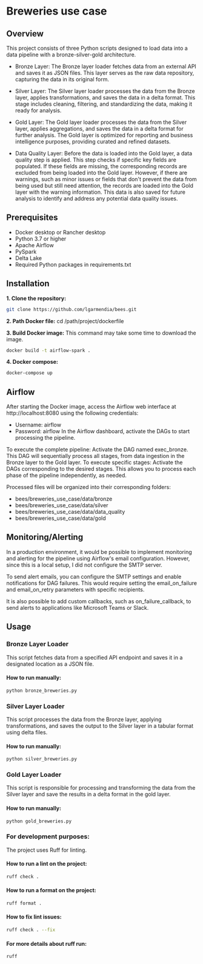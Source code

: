 # Breweries use case

## Overview
This project consists of three Python scripts designed to load data into a data pipeline with a bronze-silver-gold architecture.

- Bronze Layer: The Bronze layer loader fetches data from an external API and saves it as JSON files. This layer serves as the raw data repository, capturing the data in its original form.

- Silver Layer: The Silver layer loader processes the data from the Bronze layer, applies transformations, and saves the data in a delta format. This stage includes cleaning, filtering, and standardizing the data, making it ready for analysis.

- Gold Layer: The Gold layer loader processes the data from the Silver layer, applies aggregations, and saves the data in a delta format for further analysis. The Gold layer is optimized for reporting and business intelligence purposes, providing curated and refined datasets.

- Data Quality Layer: Before the data is loaded into the Gold layer, a data quality step is applied. This step checks if specific key fields are populated. If these fields are missing, the corresponding records are excluded from being loaded into the Gold layer. However, if there are warnings, such as minor issues or fields that don't prevent the data from being used but still need attention, the records are loaded into the Gold layer with the warning information. This data is also saved for future analysis to identify and address any potential data quality issues.

## Prerequisites
- Docker desktop or Rancher desktop
- Python 3.7 or higher
- Apache Airflow
- PySpark
- Delta Lake
- Required Python packages in requirements.txt

## Installation
**1. Clone the repository:**
```bash
git clone https://github.com/lgarmendia/bees.git
```
**2. Path Docker file:**
cd /path/project/dockerfile

**3. Build Docker image:**
This command may take some time to download the image.
```bash
docker build -t airflow-spark .
```
**4. Docker compose:**
```bash
docker-compose up
```

## Airflow
After starting the Docker image, access the Airflow web interface at http://localhost:8080 using the following credentials:

- Username: airflow
- Password: airflow
In the Airflow dashboard, activate the DAGs to start processing the pipeline.

To execute the complete pipeline: Activate the DAG named exec_bronze. This DAG will sequentially process all stages, from data ingestion in the Bronze layer to the Gold layer.
To execute specific stages: Activate the DAGs corresponding to the desired stages. This allows you to process each phase of the pipeline independently, as needed.

Processed files will be organized into their corresponding folders:
   * bees/breweries_use_case/data/bronze
   * bees/breweries_use_case/data/silver
   * bees/breweries_use_case/data/data_quality
   * bees/breweries_use_case/data/gold

## Monitoring/Alerting
In a production environment, it would be possible to implement monitoring and alerting for the pipeline using Airflow's email configuration. However, since this is a local setup, I did not configure the SMTP server.

To send alert emails, you can configure the SMTP settings and enable notifications for DAG failures. This would require setting the email_on_failure and email_on_retry parameters with specific recipients.

It is also possible to add custom callbacks, such as on_failure_callback, to send alerts to applications like Microsoft Teams or Slack.

## Usage
### Bronze Layer Loader
This script fetches data from a specified API endpoint and saves it in a designated location as a JSON file.
#### How to run manually:
```bash
python bronze_breweries.py
```
### Silver Layer Loader
This script processes the data from the Bronze layer, applying transformations, and saves the output to the Silver layer in a tabular format using delta files.
#### How to run manually:
```bash
python silver_breweries.py
```
### Gold Layer Loader
This script is responsible for processing and transforming the data from the Silver layer and save the results in a delta format in the gold layer.
#### How to run manually:
```bash
python gold_breweries.py
```

### For development purposes:
The project uses Ruff for linting.
#### How to run a lint on the project:
```bash
ruff check .
```
#### How to run a format on the project:
```bash
ruff format .
```
#### How to fix lint issues:
```bash
ruff check . --fix
```
#### For more details about ruff run:
```bash
ruff
```
